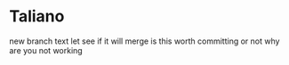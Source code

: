 # Taliano
new branch text let see if it will merge
is this worth committing
or not why are you not working